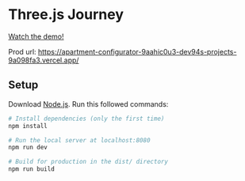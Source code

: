# Three.js Journey

[Watch the demo!](https://youtu.be/wUECymLMS18)

Prod url: https://apartment-configurator-9aahic0u3-dev94s-projects-9a098fa3.vercel.app/

## Setup

Download [Node.js](https://nodejs.org/en/download/).
Run this followed commands:

```bash
# Install dependencies (only the first time)
npm install

# Run the local server at localhost:8080
npm run dev

# Build for production in the dist/ directory
npm run build
```
